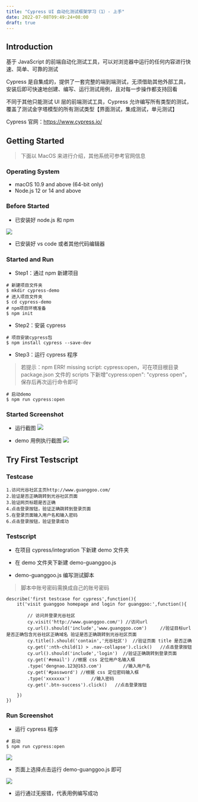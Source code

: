```yaml
---
title: "Cypress UI 自动化测试框架学习（1）- 上手"
date: 2022-07-08T09:49:24+08:00
draft: true
---
```


## Introduction

基于 JavaScript 的前端自动化测试工具，可以对浏览器中运行的任何内容进行快速、简单、可靠的测试

Cypress 是自集成的，提供了一套完整的端到端测试，无须借助其他外部工具，安装后即可快速地创建、编写、运行测试用例，且对每一步操作都支持回看

不同于其他只能测试 UI 层的前端测试工具，Cypress 允许编写所有类型的测试，覆盖了测试金字塔模型的所有测试类型【界面测试，集成测试，单元测试】

Cypress 官网：https://www.cypress.io/

## Getting Started

> 下面以 MacOS 来进行介绍，其他系统可参考官网信息

### Operating System

- macOS 10.9 and above (64-bit only)
- Node.js 12 or 14 and above

### Before Started

- 已安装好 node.js 和 npm

![](https://tva1.sinaimg.cn/large/008i3skNgy1gqvntxlww1j30k406waau.jpg)

- 已安装好 vs code 或者其他代码编辑器

### Started and Run

- Step1：通过 npm 新建项目

```
# 新建项目文件夹
$ mkdir cypress-demo
# 进入项目文件夹
$ cd cypress-demo
# npm项目环境准备
$ npm init
```

- Step2：安装 cypress

```
# 项目安装cypress包
$ npm install cypress --save-dev
```

- Step3：运行 cypress 程序

> 若提示：npm ERR! missing script: cypress:open，可在项目根目录 package.json 文件的 scripts 下新增"cypress:open": "cypress open"，保存后再次运行命令即可

```
# 启动demo
$ npm run cypress:open
```

### Started Screenshot

- 运行截图
  ![](https://tva1.sinaimg.cn/large/008i3skNgy1gqvsqw8ytcj323h0u0qp2.jpg)

- demo 用例执行截图
  ![](https://tva1.sinaimg.cn/large/008i3skNgy1gqvsshqeflj31gl0u0nbf.jpg)

## Try First Testscript

### Testcase

```
1.访问光谷社区主页http://www.guanggoo.com/
2.验证是否正确跳转到光谷社区页面
3.验证网页标题是否正确
4.点击登录按钮，验证正确跳转到登录页面
5.在登录页面输入用户名和输入密码
6.点击登录按钮，验证登录成功
```

### Testscript

- 在项目 cypress/integration 下新建 demo 文件夹

- 在 demo 文件夹下新建 demo-guanggoo.js

- demo-guanggoo.js 编写测试脚本

> 脚本中账号密码需换成自己的账号密码

```
describe('first testcase for cypress',function(){
    it('visit guanggoo homepage and login for guanggoo:',function(){

        // 访问并登录光谷社区
        cy.visit('http://www.guanggoo.com/') //访问url
        cy.url().should('include','www.guanggoo.com')     //验证目标url 是否正确包含光谷社区正确域名 验证是否正确跳转到光谷社区页面
        cy.title().should('contain','光谷社区')  //验证页面 title 是否正确
        cy.get(':nth-child(1) > .nav-collapse').click()   //点击登录按钮
        cy.url().should('include','login')  //验证正确跳转到登录页面
        cy.get('#email') //根据 css 定位用户名输入框
        .type('dengnao.123@163.com')        //输入用户名
        cy.get('#password') //根据 css 定位密码输入框
        .type('xxxxxxx')        //输入密码
        cy.get('.btn-success').click()   //点击登录按钮

    })
})
```

### Run Screenshot

- 运行 cypress 程序

```
# 启动
$ npm run cypress:open
```

![](https://tva1.sinaimg.cn/large/008i3skNgy1gqvtcq43csj323f0u0qn9.jpg)

- 页面上选择点击运行 demo-guanggoo.js 即可

![](https://tva1.sinaimg.cn/large/008i3skNgy1gqvtjib8jdj31g80u0e81.jpg)

- 运行通过无报错，代表用例编写成功
